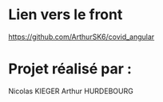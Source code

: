 # Lien vers le front
https://github.com/ArthurSK6/covid_angular

# Projet réalisé par :
Nicolas KIEGER
Arthur HURDEBOURG
